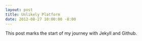 ```yaml
---
layout: post
title: Unlikely Platform
date: 2012-08-27 10:00:00 -8:00
---
```


This post marks the start of my journey with Jekyll and Github. 
